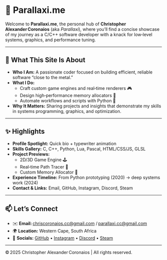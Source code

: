 # 🚀 Parallaxi.me

Welcome to **Parallaxi.me**, the personal hub of **Christopher Alexander Coronaios** (aka *Parallaxi*), where you’ll find a concise showcase of my journey as a C/C++ software developer with a knack for low‑level systems, graphics, and performance tuning.

---

## 👋 What This Site Is About

- **Who I Am:** A passionate coder focused on building efficient, reliable software “close to the metal.”
- **What I Do:**
  - Craft custom game engines and real‑time renderers 🎮
  - Design high‑performance memory allocators 🔧
  - Automate workflows and scripts with Python 🐍
- **Why It Matters:** Sharing projects and insights that demonstrate my skills in systems programming, graphics, and optimization.

---

## ✨ Highlights

- **Profile Spotlight:** Quick bio + typewriter animation
- **Skills Gallery:** C, C++, Python, Lua, Pascal, HTML/CSS/JS, GLSL
- **Project Previews:**
  - 2D/3D Game Engine 🕹️
  - Real‑time Path Tracer 🌟
  - Custom Memory Allocator 🧠
- **Experience Timeline:** From Python prototyping (2020) → deep systems work (2024)
- **Contact & Links:** Email, GitHub, Instagram, Discord, Steam

---

## 📫 Let’s Connect

- ✉️ **Email:** chriscoronaios.cc@gmail.com / parallaxi.cc@gmail.com
- 🌍 **Location:** Western Cape, South Africa
- 🔗 **Socials:** [GitHub](https://github.com/Parallaxi) • [Instagram](https://www.instagram.com/chriscoronaios.cc) • [Discord](https://discord.com/users/677188831543558194) • [Steam](https://steamcommunity.com/profiles/76561199385658071)

---

© 2025 Christopher Alexander Coronaios | All rights reserved.
